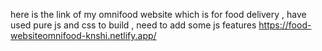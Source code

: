 here is the link of my omnifood website which is for food delivery , have used pure js and css to build , need to add some js features
https://food-websiteomnifood-knshi.netlify.app/
